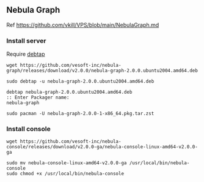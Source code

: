 ## Nebula Graph

Ref https://github.com/vkill/VPS/blob/main/NebulaGraph.md

### Install server

Require [debtap](https://github.com/vkill/Archlinux/blob/master/DebPackage.md#debtap)

```
wget https://github.com/vesoft-inc/nebula-graph/releases/download/v2.0.0/nebula-graph-2.0.0.ubuntu2004.amd64.deb

sudo debtap -u nebula-graph-2.0.0.ubuntu2004.amd64.deb

debtap nebula-graph-2.0.0.ubuntu2004.amd64.deb
:: Enter Packager name:
nebula-graph

sudo pacman -U nebula-graph-2.0.0-1-x86_64.pkg.tar.zst
```

### Install console

```
wget https://github.com/vesoft-inc/nebula-console/releases/download/v2.0.0-ga/nebula-console-linux-amd64-v2.0.0-ga

sudo mv nebula-console-linux-amd64-v2.0.0-ga /usr/local/bin/nebula-console
sudo chmod +x /usr/local/bin/nebula-console
```
